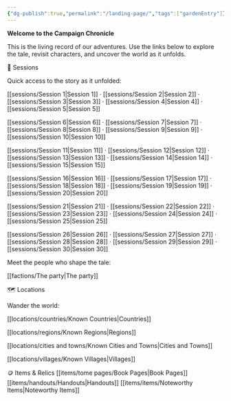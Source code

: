 ```yaml
---
{"dg-publish":true,"permalink":"/landing-page/","tags":["gardenEntry"]}
---
```


**Welcome to the Campaign Chronicle**



This is the living record of our adventures. Use the links below to explore the tale, revisit characters, and uncover the world as it unfolds.

📜 Sessions

Quick access to the story as it unfolded:

[[sessions/Session 1\|Session 1]] · [[sessions/Session 2\|Session 2]] · [[sessions/Session 3\|Session 3]] · [[sessions/Session 4\|Session 4]] · [[sessions/Session 5\|Session 5]]

[[sessions/Session 6\|Session 6]] · [[sessions/Session 7\|Session 7]] · [[sessions/Session 8\|Session 8]] · [[sessions/Session 9\|Session 9]] · [[sessions/Session 10\|Session 10]]

[[sessions/Session 11\|Session 11]] · [[sessions/Session 12\|Session 12]] · [[sessions/Session 13\|Session 13]] · [[sessions/Session 14\|Session 14]] · [[sessions/Session 15\|Session 15]]

[[sessions/Session 16\|Session 16]] · [[sessions/Session 17\|Session 17]] · [[sessions/Session 18\|Session 18]] · [[sessions/Session 19\|Session 19]] · [[sessions/Session 20\|Session 20]]

[[sessions/Session 21\|Session 21]] · [[sessions/Session 22\|Session 22]] · [[sessions/Session 23\|Session 23]] · [[sessions/Session 24\|Session 24]] · [[sessions/Session 25\|Session 25]]

[[sessions/Session 26\|Session 26]] · [[sessions/Session 27\|Session 27]] · [[sessions/Session 28\|Session 28]] · [[sessions/Session 29\|Session 29]] · [[sessions/Session 30\|Session 30]]



Meet the people who shape the tale:

[[factions/The party\|The party]]

🗺️ Locations

Wander the world:

[[locations/countries/Known Countries\|Countries]]

[[locations/regions/Known Regions\|Regions]]

[[locations/cities and towns/Known Cities and Towns\|Cities and Towns]]

[[locations/villages/Known Villages\|Villages]]

🪙 Items & Relics
[[items/tome pages/Book Pages\|Book Pages]]
[[items/handouts/Handouts\|Handouts]]
[[items/items/Noteworthy Items\|Noteworthy Items]]


